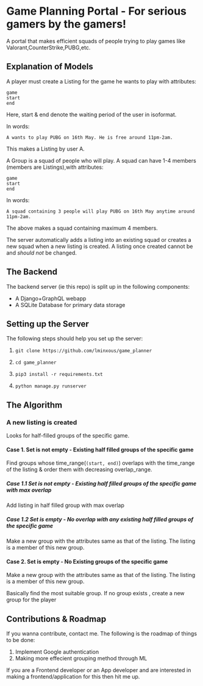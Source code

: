 # Game Planning Portal - For serious gamers by the gamers!
 
 A portal that makes efficient squads of people trying to play games like Valorant,CounterStrike,PUBG,etc.
 

## Explanation of Models
A player must create a Listing for the game he wants to play with attributes:

    game
    start
    end

Here, start & end denote the waiting period of the user in isoformat.

In words:

`A wants to play PUBG on 16th May. He is free around 11pm-2am. `

This makes a Listing by user A. 

A Group is a squad of people who will play. A squad can have 1-4 members (members are Listings),with attributes:

    game
    start
    end

In words:

`A squad containing 3 people will play PUBG on 16th May anytime around 11pm-2am. `

The above makes a squad containing maximum 4 members. 

The server automatically adds a listing into an existing squad or creates a new squad when a new listing is created. 
A listing once created cannot be and _should not_ be changed. 

## The Backend
The backend server (ie this repo) is split up in the following components: 

- A Django+GraphQL webapp
- A SQLite Database for primary data storage

## Setting up the Server
 The following steps should help you set up the server:
 
  1. `git clone https://github.com/lminxous/game_planner`
 
  2. `cd game_planner`
  
  3. `pip3 install -r requirements.txt`
  
  4. `python manage.py runserver`
 
## The Algorithm
  
  ### A new listing is created
  Looks for half-filled groups of the specific game.

  #### Case 1. Set is not empty - Existing half filled groups of the specific game
  Find groups whose time_range(`(start, end)`) overlaps with the time_range of the listing & order them with decreasing overlap_range.
  ##### Case 1.1 Set is not empty - Existing half filled groups of the specific game with max overlap
  Add listing in half filled group with max overlap   
  ##### Case 1.2 Set is empty - No overlap with any existing half filled groups of the specific game
  Make a new group with the attributes same as that of the listing. The listing is a member of this new group. 
  #### Case 2. Set is empty - No Existing groups of the specific game
  Make a new group with the attributes same as that of the listing. The listing is a member of this new group. 
  
  Basically find the most suitable group. If no group exists , create a new group for the player
  
  
   
## Contributions & Roadmap
  If you wanna contribute, contact me. The following is the roadmap of things to be done:
  1. Implement Google authentication
  2. Making more effecient grouping method through ML

  If you are a Frontend developer or an App developer and are interested in making a frontend/application for this then hit me up. 
